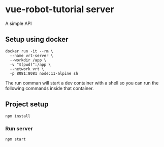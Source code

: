 # vue-robot-tutorial server
A simple API

## Setup using docker
```
docker run -it --rm \
  --name vrt-server \
  --workdir /app \
  -v "$(pwd)":/app \
  --network vrt \
  -p 8081:8081 node:11-alpine sh
```

The run comman will start a dev container with a shell so you can run the following commands inside that container.

## Project setup
```
npm install
```

### Run server
```
npm start
```
